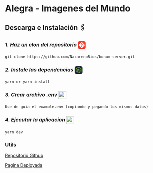 # Alegra - Imagenes del Mundo

## Descarga e Instalación 🖇️

### _1. Haz un clon del repositorio_ <img align="center" alt="" width="25" height="25" src="https://raw.githubusercontent.com/tandpfun/skill-icons/59059d9d1a2c092696dc66e00931cc1181a4ce1f/icons/Git.svg" />

```
git clone https://github.com/NazarenoRios/bonum-server.git
```

### _2. Instale las dependencias_ <img align="center" alt="" width="25" height="25" src="https://raw.githubusercontent.com/tandpfun/skill-icons/59059d9d1a2c092696dc66e00931cc1181a4ce1f/icons/NodeJS-Dark.svg" />

```
yarn or yarn install
```

### _3. Crear archivo .env_ <img align="center" alt="" width="25" height="25" src="https://mikestead.gallerycdn.vsassets.io/extensions/mikestead/dotenv/1.0.1/1519894859412/Microsoft.VisualStudio.Services.Icons.Default" />

```
Use de guia el example.env (copiando y pegando los mismos datos)
```

### _4. Ejecutar la aplicacion_ <img align="center" alt="" width="25" height="25" src="https://i.imgur.com/KFMvEoj.png" />

```
yarn dev
```

### Utils

[Repositorio Github](https://github.com/NazarenoRios/alegra-client)

[Pagina Deployada](https://alegra-worldimages.vercel.app/)
